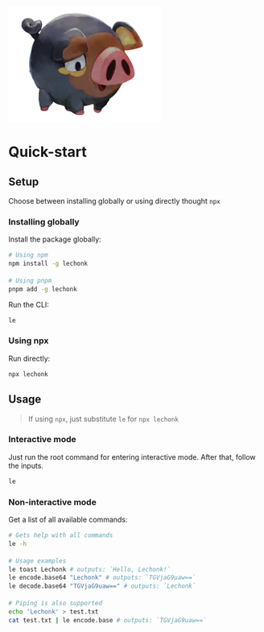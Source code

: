 ![Lechonk](./docs/images/lechonk.png)

# Quick-start

## Setup

Choose between installing globally or using directly thought `npx`

### Installing globally

Install the package globally:

```sh
# Using npm
npm install -g lechonk

# Using pnpm
pnpm add -g lechonk
```

Run the CLI:

```sh
le
```

### Using npx

Run directly:

```sh
npx lechonk
```

## Usage

> If using `npx`, just substitute `le` for `npx lechonk`

### Interactive mode

Just run the root command for entering interactive mode. After that, follow the inputs.

```sh
le
```

### Non-interactive mode

Get a list of all available commands:

```sh
# Gets help with all commands
le -h

# Usage examples
le toast Lechonk # outputs: `Hello, Lechonk!`
le encode.base64 "Lechonk" # outputs: `TGVjaG9uaw==`
le decode.base64 "TGVjaG9uaw==" # outputs: `Lechonk`

# Piping is also supported
echo 'Lechonk' > test.txt
cat test.txt | le encode.base # outputs: `TGVjaG9uaw==`
```
